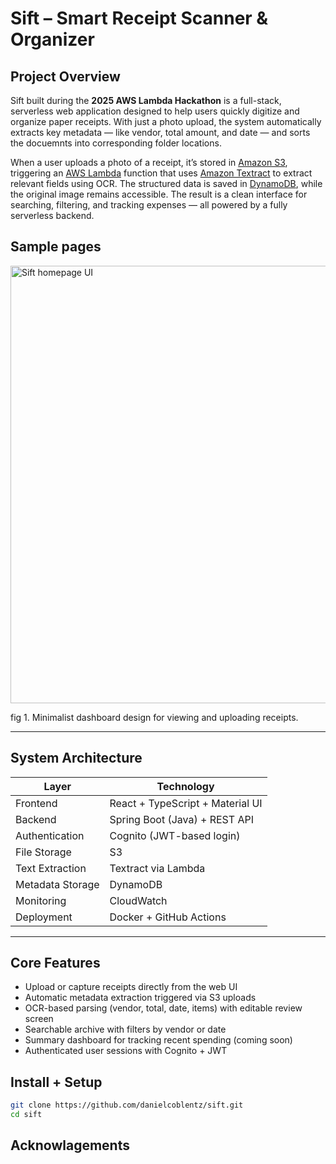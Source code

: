 #  Sift – Smart Receipt Scanner & Organizer



## Project Overview
Sift built during the **2025 AWS Lambda Hackathon** is a full-stack, serverless web application designed to help users quickly digitize and organize paper receipts. With just a photo upload, the system automatically extracts key metadata — like vendor, total amount, and date — and sorts the docuemnts into corresponding folder locations.



When a user uploads a photo of a receipt, it’s stored in [Amazon S3](https://aws.amazon.com/s3/), triggering an [AWS Lambda](https://aws.amazon.com/lambda/) function that uses [Amazon Textract](https://aws.amazon.com/textract/) to extract relevant fields using OCR. The structured data is saved in [DynamoDB](https://aws.amazon.com/dynamodb/), while the original image remains accessible. The result is a clean interface for searching, filtering, and tracking expenses — all powered by a fully serverless backend.



##  Sample pages

<img src="./screenshots/home.png" alt="Sift homepage UI" width="700"/>

fig 1. Minimalist dashboard design for viewing and uploading receipts.

---

##  System Architecture

| Layer              | Technology                     |
|--------------------|---------------------------------|
| Frontend           | React + TypeScript + Material UI |
| Backend            | Spring Boot (Java) + REST API   |
| Authentication     | Cognito (JWT-based login)       |
| File Storage       | S3                              |
| Text Extraction    | Textract via Lambda             |
| Metadata Storage   | DynamoDB                        |
| Monitoring         | CloudWatch                      |
| Deployment         | Docker + GitHub Actions         |

---

##  Core Features

-  Upload or capture receipts directly from the web UI  
-  Automatic metadata extraction triggered via S3 uploads  
-  OCR-based parsing (vendor, total, date, items) with editable review screen  
-  Searchable archive with filters by vendor or date  
-  Summary dashboard for tracking recent spending (coming soon)  
-  Authenticated user sessions with Cognito + JWT



##  Install + Setup

```bash
git clone https://github.com/danielcoblentz/sift.git
cd sift
```


## Acknowlagements